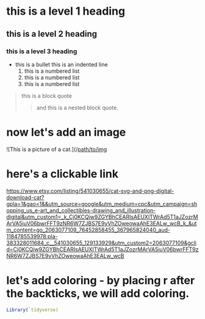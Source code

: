 # this is a level 1 heading

## this is a level 2 heading
### this is a level 3 heading 

- this is a bullet 
  this is an indented line
  1. this is a numbered list 
  2. this is a numbered list 
  3. this is a numbered list 

> this is a block quote 
>> and this is a nested block quote. 

# now let's add an image
![This is a picture of a cat.](/[path/to/img](https://i.etsystatic.com/7867651/r/il/929251/1234114682/il_1588xN.1234114682_1t12.jpg)

# here's a clickable link 
<https://www.etsy.com/listing/541030655/cat-svg-and-png-digital-download-cat?gpla=1&gao=1&&utm_source=google&utm_medium=cpc&utm_campaign=shopping_us_e-art_and_collectibles-drawing_and_illustration-digital&utm_custom1=_k_Cj0KCQjw9ZGYBhCEARIsAEUXITWrAd5T1aJZozrMArVA5iuV06bwrFFT9zNR6W7ZJBS7E9yVhZOweowaAhE3EALw_wcB_k_&utm_content=go_2063077109_76452858455_367965824040_aud-1184785539978:pla-383328011684_c__541030655_129133929&utm_custom2=2063077109&gclid=Cj0KCQjw9ZGYBhCEARIsAEUXITWrAd5T1aJZozrMArVA5iuV06bwrFFT9zNR6W7ZJBS7E9yVhZOweowaAhE3EALw_wcB>


# let's add coloring - by placing r after the backticks, we will add coloring. 
```r
Library(`tidyverse)
```

